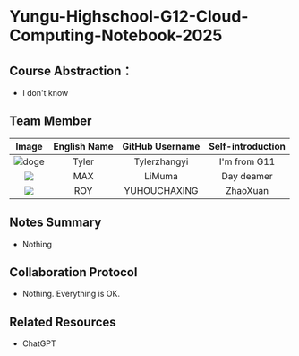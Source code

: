 # Yungu-Highschool-G12-Cloud-Computing-Notebook-2025

## Course Abstraction：
+ I don't know 

## Team Member

|                                       Image                                     | English Name | GitHub Username | Self-introduction |
|:-------------------------------------------------------------------------------:|:------------:|:---------------:|:-----------------:|
| ![doge](https://avatars.githubusercontent.com/u/144305826?u=427b7b8fcb9b0b9e204331ff5920be130274f4d0&v=4) |    Tyler     |  Tylerzhangyi   |   I'm from G11    |
| ![](https://avatars.githubusercontent.com/u/121914299?s=400&u=860441e41296a425d82b54090fd29feec27aeb1f&v=4) |     MAX      |     LiMuma      |    Day deamer     |
| ![](https://kkimgs.yisou.com/ims?kt=url&at=ori&key=aHR0cDovL2ltZy5haWdleGluZy5jb20vdXBsb2Fkcy8zLzEyNTMvNTI0ODE4NDI1LzkxNzIxNDA2MDk4LzM4NTk5NjYyMS5qcGc=&sign=yx:SN2i3b2HF8l7LY1GV5QELpQaCGM=&tv=0_0) |     ROY      |  YUHOUCHAXING   |     ZhaoXuan      |

## Notes Summary
+ Nothing

## Collaboration Protocol
+ Nothing. Everything is OK.

## Related Resources
+ ChatGPT
